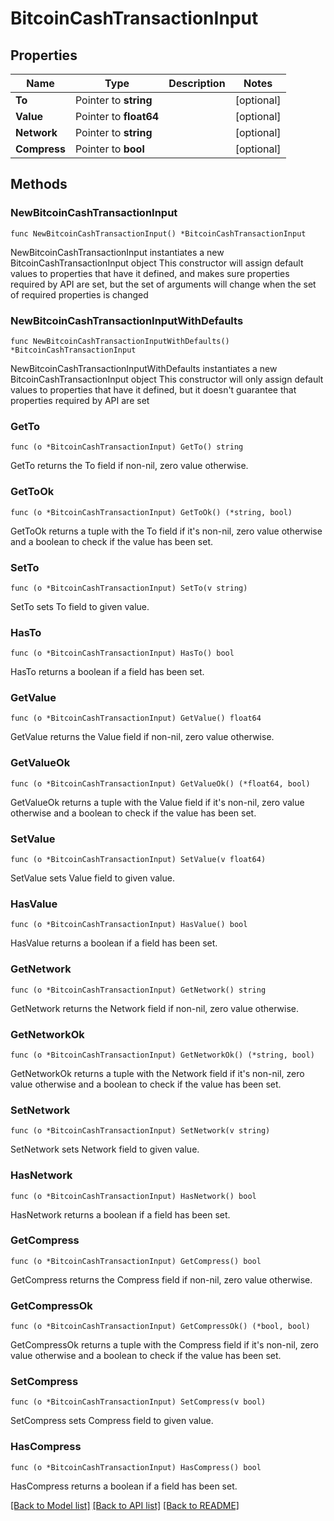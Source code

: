 # BitcoinCashTransactionInput

## Properties

| Name         | Type                   | Description | Notes       |
| ------------ | ---------------------- | ----------- | ----------- |
| **To**       | Pointer to **string**  |             | \[optional] |
| **Value**    | Pointer to **float64** |             | \[optional] |
| **Network**  | Pointer to **string**  |             | \[optional] |
| **Compress** | Pointer to **bool**    |             | \[optional] |

## Methods

### NewBitcoinCashTransactionInput

`func NewBitcoinCashTransactionInput() *BitcoinCashTransactionInput`

NewBitcoinCashTransactionInput instantiates a new BitcoinCashTransactionInput object This constructor will assign default values to properties that have it defined, and makes sure properties required by API are set, but the set of arguments will change when the set of required properties is changed

### NewBitcoinCashTransactionInputWithDefaults

`func NewBitcoinCashTransactionInputWithDefaults() *BitcoinCashTransactionInput`

NewBitcoinCashTransactionInputWithDefaults instantiates a new BitcoinCashTransactionInput object This constructor will only assign default values to properties that have it defined, but it doesn't guarantee that properties required by API are set

### GetTo

`func (o *BitcoinCashTransactionInput) GetTo() string`

GetTo returns the To field if non-nil, zero value otherwise.

### GetToOk

`func (o *BitcoinCashTransactionInput) GetToOk() (*string, bool)`

GetToOk returns a tuple with the To field if it's non-nil, zero value otherwise and a boolean to check if the value has been set.

### SetTo

`func (o *BitcoinCashTransactionInput) SetTo(v string)`

SetTo sets To field to given value.

### HasTo

`func (o *BitcoinCashTransactionInput) HasTo() bool`

HasTo returns a boolean if a field has been set.

### GetValue

`func (o *BitcoinCashTransactionInput) GetValue() float64`

GetValue returns the Value field if non-nil, zero value otherwise.

### GetValueOk

`func (o *BitcoinCashTransactionInput) GetValueOk() (*float64, bool)`

GetValueOk returns a tuple with the Value field if it's non-nil, zero value otherwise and a boolean to check if the value has been set.

### SetValue

`func (o *BitcoinCashTransactionInput) SetValue(v float64)`

SetValue sets Value field to given value.

### HasValue

`func (o *BitcoinCashTransactionInput) HasValue() bool`

HasValue returns a boolean if a field has been set.

### GetNetwork

`func (o *BitcoinCashTransactionInput) GetNetwork() string`

GetNetwork returns the Network field if non-nil, zero value otherwise.

### GetNetworkOk

`func (o *BitcoinCashTransactionInput) GetNetworkOk() (*string, bool)`

GetNetworkOk returns a tuple with the Network field if it's non-nil, zero value otherwise and a boolean to check if the value has been set.

### SetNetwork

`func (o *BitcoinCashTransactionInput) SetNetwork(v string)`

SetNetwork sets Network field to given value.

### HasNetwork

`func (o *BitcoinCashTransactionInput) HasNetwork() bool`

HasNetwork returns a boolean if a field has been set.

### GetCompress

`func (o *BitcoinCashTransactionInput) GetCompress() bool`

GetCompress returns the Compress field if non-nil, zero value otherwise.

### GetCompressOk

`func (o *BitcoinCashTransactionInput) GetCompressOk() (*bool, bool)`

GetCompressOk returns a tuple with the Compress field if it's non-nil, zero value otherwise and a boolean to check if the value has been set.

### SetCompress

`func (o *BitcoinCashTransactionInput) SetCompress(v bool)`

SetCompress sets Compress field to given value.

### HasCompress

`func (o *BitcoinCashTransactionInput) HasCompress() bool`

HasCompress returns a boolean if a field has been set.

[\[Back to Model list\]](./#documentation-for-models) [\[Back to API list\]](./#documentation-for-api-endpoints) [\[Back to README\]](./)
